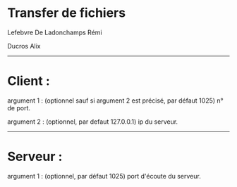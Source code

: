 Transfer de fichiers
=====================


Lefebvre De Ladonchamps Rémi

Ducros Alix
_____

Client :
=====


argument 1 : (optionnel sauf si argument 2 est précisé, par défaut 1025) n° de port.

argument 2 : (optionnel, par defaut 127.0.0.1) ip du serveur.

_____

Serveur :
=====


argument 1 : (optionnel, par défaut 1025) port d'écoute du serveur.

